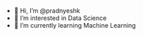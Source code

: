 - 👋 Hi, I’m @pradnyeshk
- 👀 I’m interested in Data Science
- 🌱 I’m currently learning Machine Learning

<!---
pradnyeshk/pradnyeshk is a ✨ special ✨ repository because its `README.md` (this file) appears on your GitHub profile.
You can click the Preview link to take a look at your changes.
--->
